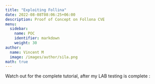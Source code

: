```yaml
---
title: "Exploiting Follina"
date: 2022-08-08T08:06:25+06:00
description: Proof of Concept on Follona CVE
menu:
  sidebar:
    name: POC
    identifier: markdown
    weight: 30
author:
  name: Vincent M
  image: /images/author/sila.png
math: true
---
```


Watch out for the complete tutorial, after my LAB testing is complete :

